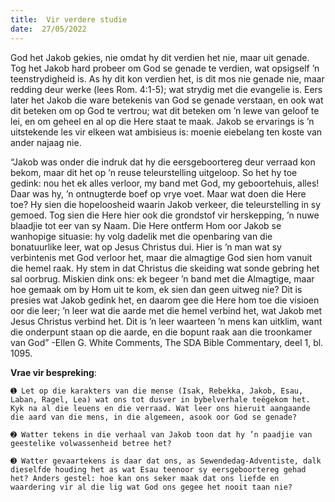 ```yaml
---
title:  Vir verdere studie
date:  27/05/2022
---
```


God het Jakob gekies, nie omdat hy dit verdien het nie, maar uit genade. Tog het Jakob hard probeer om God se genade te verdien, wat opsigself ’n teenstrydigheid is. As hy dit kon verdien het, is dit mos nie genade nie, maar redding deur werke (lees Rom. 4:1-5); wat strydig met die evangelie is. Eers later het Jakob die ware betekenis van God se genade verstaan, en ook wat dit beteken om op God te vertrou; wat dit beteken om ’n lewe van geloof te lei, en om geheel en al op die Here staat te maak. Jakob se ervarings is ’n uitstekende les vir elkeen wat ambisieus is: moenie eiebelang ten koste van ander najaag nie.

“Jakob was onder die indruk dat hy die eersgeboortereg deur verraad kon bekom, maar dit het op ’n reuse teleurstelling uitgeloop. So het hy toe gedink: nou het ek alles verloor, my band met God, my geboortehuis, alles! Daar was hy, ’n ontnugterde boef op vrye voet. Maar wat doen die Here toe? Hy sien die hopeloosheid waarin Jakob verkeer, die teleurstelling in sy gemoed. Tog sien die Here hier ook die grondstof vir herskepping, ’n nuwe blaadjie tot eer van sy Naam. Die Here ontferm Hom oor Jakob se wanhopige situasie:  hy volg dadelik met die openbaring van die bonatuurlike leer, wat op Jesus Christus dui. Hier is ’n man wat sy verbintenis met God verloor het, maar die almagtige God sien hom vanuit die hemel raak. Hy stem in dat Christus die skeiding wat sonde gebring het sal oorbrug. Miskien dink ons: ek begeer ’n band met die Almagtige, maar hoe gemaak om by Hom uit te kom, ek sien dan geen uitweg nie? Dit is presies wat Jakob gedink het, en daarom gee die Here hom toe die visioen oor die leer; ’n leer wat die aarde met die hemel verbind het, wat Jakob met Jesus Christus verbind het. Dit is ’n leer waarteen ’n mens kan uitklim, want die onderpunt staan op die aarde, en die bopunt raak aan die troonkamer van God” -Ellen G. White Comments, The SDA Bible Commentary, deel 1, bl. 1095.

**Vrae vir bespreking**:

`➊ Let op die karakters van die mense (Isak, Rebekka, Jakob, Esau, Laban, Ragel, Lea) wat ons tot dusver in bybelverhale teëgekom het. Kyk na al die leuens en die verraad. Wat leer ons hieruit aangaande die aard van die mens, in die algemeen, asook oor God se genade? `

`➋ Watter tekens in die verhaal van Jakob toon dat hy ’n paadjie van geestelike volwassenheid betree het? `

`➌ Watter gevaartekens is daar dat ons, as Sewendedag-Adventiste, dalk dieselfde houding het as wat Esau teenoor sy eersgeboortereg gehad het? Anders gestel: hoe kan ons seker maak dat ons liefde en waardering vir al die lig wat God ons gegee het nooit taan nie? `
